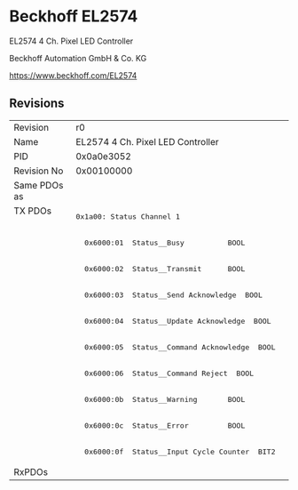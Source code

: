 # Beckhoff EL2574

EL2574 4 Ch. Pixel LED Controller

Beckhoff Automation GmbH & Co. KG

https://www.beckhoff.com/EL2574

## Revisions
<table>
<tr>
<td>Revision</td>
<td>r0</td>
</tr>
<tr>
<td>Name</td>
<td>EL2574 4 Ch. Pixel LED Controller</td>
</tr>
<tr>
<td>PID</td>
<td>0x0a0e3052</td>
</tr>
<tr>
<td>Revision No</td>
<td>0x00100000</td>
</tr>
<tr>
<td>Same PDOs as</td>
<td></td>
</tr>
<tr>
<td rowspan=10 valign=top>TX PDOs</td>
<td><pre>0x1a00: Status Channel 1</pre></td>
<td></td>
</tr>
<tr>
<td><pre>  0x6000:01  Status__Busy          BOOL</pre></td>
</tr>
<tr>
<td><pre>  0x6000:02  Status__Transmit      BOOL</pre></td>
</tr>
<tr>
<td><pre>  0x6000:03  Status__Send Acknowledge  BOOL</pre></td>
</tr>
<tr>
<td><pre>  0x6000:04  Status__Update Acknowledge  BOOL</pre></td>
</tr>
<tr>
<td><pre>  0x6000:05  Status__Command Acknowledge  BOOL</pre></td>
</tr>
<tr>
<td><pre>  0x6000:06  Status__Command Reject  BOOL</pre></td>
</tr>
<tr>
<td><pre>  0x6000:0b  Status__Warning       BOOL</pre></td>
</tr>
<tr>
<td><pre>  0x6000:0c  Status__Error         BOOL</pre></td>
</tr>
<tr>
<td><pre>  0x6000:0f  Status__Input Cycle Counter  BIT2</pre></td>
</tr>
<tr>
<td>RxPDOs</td>
<td></td>
</tr>
</table>
